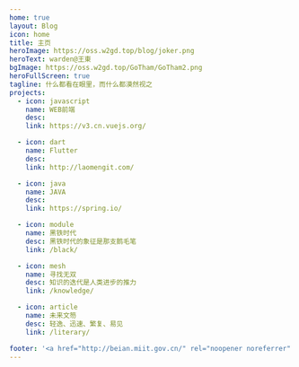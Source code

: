 ```yaml
---
home: true
layout: Blog
icon: home
title: 主页
heroImage: https://oss.w2gd.top/blog/joker.png
heroText: warden@王東
bgImage: https://oss.w2gd.top/GoTham/GoTham2.png
heroFullScreen: true
tagline: 什么都看在眼里，而什么都漠然视之
projects:
  - icon: javascript
    name: WEB前端
    desc: 
    link: https://v3.cn.vuejs.org/

  - icon: dart
    name: Flutter
    desc: 
    link: http://laomengit.com/

  - icon: java
    name: JAVA
    desc: 
    link: https://spring.io/

  - icon: module
    name: 黑铁时代
    desc: 黑铁时代的象征是那支鹅毛笔
    link: /black/

  - icon: mesh
    name: 寻找无双
    desc: 知识的迭代是人类进步的推力
    link: /knowledge/

  - icon: article
    name: 未来文笏
    desc: 轻逸、迅速、繁复、易见
    link: /literary/

footer: '<a href="http://beian.miit.gov.cn/" rel="noopener noreferrer" target="_blank">备案号: 赣ICP备2022005928号</a> | <a href="/about/site.html">关于网站</a>'
---
```


